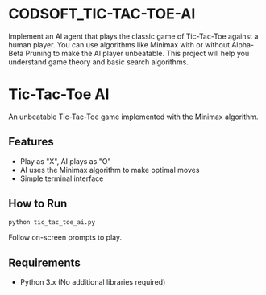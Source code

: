 # CODSOFT_TIC-TAC-TOE-AI
Implement an Al agent that plays the classic game of Tic-Tac-Toe against a human player. You can use algorithms like Minimax with or without Alpha-Beta Pruning to make the Al player unbeatable. This project will help you understand game theory and basic search algorithms.

# Tic-Tac-Toe AI

An unbeatable Tic-Tac-Toe game implemented with the Minimax algorithm.

## Features
- Play as "X", AI plays as "O"
- AI uses the Minimax algorithm to make optimal moves
- Simple terminal interface

## How to Run
```bash
python tic_tac_toe_ai.py
```

Follow on-screen prompts to play.

## Requirements
- Python 3.x
(No additional libraries required)
